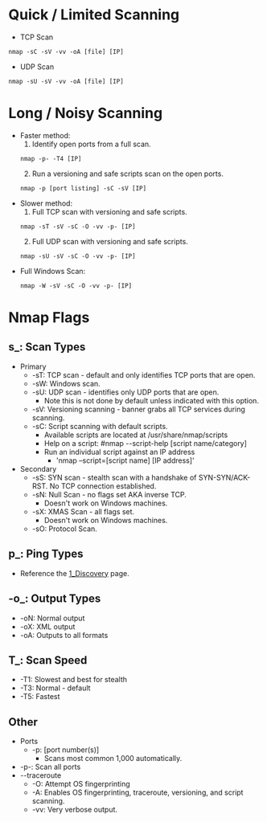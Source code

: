 # Quick / Limited Scanning
- TCP Scan
```
nmap -sC -sV -vv -oA [file] [IP]
```
- UDP Scan
```
nmap -sU -sV -vv -oA [file] [IP]
```

# Long / Noisy Scanning
- Faster method:
  1. Identify open ports from a full scan.
    ```
    nmap -p- -T4 [IP]
    ```
  2. Run a versioning and safe scripts scan on the open ports.
    ```
    nmap -p [port listing] -sC -sV [IP]
    ```
- Slower method:
  1. Full TCP scan with versioning and safe scripts.
    ```
    nmap -sT -sV -sC -O -vv -p- [IP]
    ```
  2. Full UDP scan with versioning and safe scripts.
    ```
    nmap -sU -sV -sC -O -vv -p- [IP]
    ```
- Full Windows Scan:
  ```
  nmap -W -sV -sC -O -vv -p- [IP]
  ```

# Nmap Flags
## s_: Scan Types 
- Primary 
  - -sT: TCP scan - default and only identifies TCP ports that are open. 
  - -sW: Windows scan. 
  - -sU: UDP scan - identifies only UDP ports that are open. 
    - Note this is not done by default unless indicated with this option. 
  - -sV: Versioning scanning - banner grabs all TCP services during scanning. 
  - -sC: Script scanning with default scripts. 
    - Available scripts are located at /usr/share/nmap/scripts 
    - Help on a script: #nmap --script-help [script name/category] 
    - Run an individual script against an IP address
      - 'nmap –script=[script name] [IP address]'
- Secondary 
  - -sS: SYN scan - stealth scan with a handshake of SYN-SYN/ACK-RST.  No TCP connection established. 
  - -sN: Null Scan - no flags set AKA inverse TCP. 
    - Doesn't work on Windows machines. 
  - -sX: XMAS Scan - all flags set. 
    - Doesn't work on Windows machines. 
  - -sO: Protocol Scan. 
## p_: Ping Types
- Reference the [1_Discovery](https://github.com/neogeo56/OSCP_Notes/edit/master/Recon/1_Discovery.md) page.
## -o_: Output Types 
- -oN: Normal output 
- -oX: XML output 
- -oA: Outputs to all formats 
## T_: Scan Speed 
  - -T1: Slowest and best for stealth 
  - -T3: Normal - default 
  - -T5: Fastest 
## Other 
  - Ports 
    - -p: [port number(s)] 
      - Scans most common 1,000 automatically. 
  - -p-: Scan all ports 
  - --traceroute 
    - -O: Attempt OS fingerprinting 
    - -A: Enables OS fingerprinting, traceroute, versioning, and script scanning. 
    - -vv: Very verbose output.
